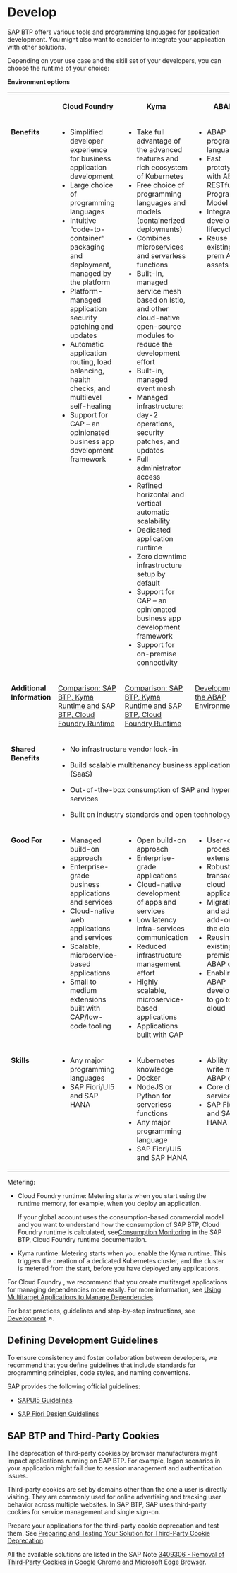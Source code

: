 <!-- loio7e306865dadb4473a4d66d81b7d83004 -->

# Develop

SAP BTP offers various tools and programming languages for application development. You might also want to consider to integrate your application with other solutions.

Depending on your use case and the skill set of your developers, you can choose the runtime of your choice:

**Environment options**


<table>
<tr>
<th valign="top">

 

</th>
<th valign="top">

Cloud Foundry

</th>
<th valign="top">

Kyma

</th>
<th valign="top">

ABAP

</th>
</tr>
<tr>
<td valign="top">

**Benefits**

</td>
<td valign="top">

-   Simplified developer experience for business application development
-   Large choice of programming languages
-   Intuitive “code-to-container” packaging and deployment, managed by the platform
-   Platform-managed application security patching and updates
-   Automatic application routing, load balancing, health checks, and multilevel self-healing
-   Support for CAP – an opinionated business app development framework



</td>
<td valign="top">

-   Take full advantage of the advanced features and rich ecosystem of Kubernetes
-   Free choice of programming languages and models \(containerized deployments\)
-   Combines microservices and serverless functions
-   Built-in, managed service mesh based on Istio, and other cloud-native open-source modules to reduce the development effort
-   Built-in, managed event mesh
-   Managed infrastructure: day-2 operations, security patches, and updates
-   Full administrator access
-   Refined horizontal and vertical automatic scalability
-   Dedicated application runtime
-   Zero downtime infrastructure setup by default
-   Support for CAP – an opinionated business app development framework
-   Support for on-premise connectivity



</td>
<td valign="top">

-   ABAP programming language
-   Fast prototyping with ABAP RESTful Programming Model \(RAP\)
-   Integrated development lifecycle
-   Reuse existing on-prem ABAP assets



</td>
</tr>
<tr>
<td valign="top">

**Additional Information**

</td>
<td valign="top">

[Comparison: SAP BTP, Kyma Runtime and SAP BTP, Cloud Foundry Runtime](https://help.sap.com/docs/btp/comparison-btp-runtimes/runtime-comparison?version=Cloud)

</td>
<td valign="top">

[Comparison: SAP BTP, Kyma Runtime and SAP BTP, Cloud Foundry Runtime](https://help.sap.com/docs/btp/comparison-btp-runtimes/runtime-comparison?version=Cloud)

</td>
<td valign="top">

[Development in the ABAP Environment](https://help.sap.com/docs/btp/sap-business-technology-platform/development-in-abap-environment?version=Cloud)

</td>
</tr>
<tr>
<td valign="top">

**Shared Benefits**

</td>
<td valign="top" colspan="3">

-   No infrastructure vendor lock-in

-   Build scalable multitenancy business applications \(SaaS\)

-   Out-of-the-box consumption of SAP and hyperscaler services

-   Built on industry standards and open technology




</td>
</tr>
<tr>
<td valign="top">

**Good For**

</td>
<td valign="top">

-   Managed build-on approach
-   Enterprise-grade business applications and services
-   Cloud-native web applications and services
-   Scalable, microservice-based applications
-   Small to medium extensions built with CAP/low-code tooling



</td>
<td valign="top">

-   Open build-on approach
-   Enterprise-grade applications
-   Cloud-native development of apps and services
-   Low latency infra-services communication
-   Reduced infrastructure management effort
-   Highly scalable, microservice-based applications
-   Applications built with CAP



</td>
<td valign="top">

-   User-centric process extensions
-   Robust, transactional cloud applications
-   Migrating and adapting add-ons to the cloud
-   Reusing existing on-premise ABAP code
-   Enabling ABAP developers to go to the cloud



</td>
</tr>
<tr>
<td valign="top">

**Skills**

</td>
<td valign="top">

-   Any major programming languages
-   SAP Fiori/UI5 and SAP HANA



</td>
<td valign="top">

-   Kubernetes knowledge
-   Docker
-   NodeJS or Python for serverless functions
-   Any major programming language
-   SAP Fiori/UI5 and SAP HANA



</td>
<td valign="top">

-   Ability to write modern ABAP code
-   Core data services
-   SAP Fiori/UI5 and SAP HANA



</td>
</tr>
</table>



Metering:

-   Cloud Foundry runtime: Metering starts when you start using the runtime memory, for example, when you deploy an application.

    If your global account uses the consumption-based commercial model and you want to understand how the consumption of SAP BTP, Cloud Foundry runtime is calculated, see[Consumption Monitoring](https://help.sap.com/docs/cf-runtime/cloud-foundry-runtime/monitoring-and-troubleshooting?version=Cloud) in the SAP BTP, Cloud Foundry runtime documentation.

-   Kyma runtime: Metering starts when you enable the Kyma runtime. This triggers the creation of a dedicated Kubernetes cluster, and the cluster is metered from the start, before you have deployed any applications.




For Cloud Foundry , we recommend that you create multitarget applications for managing dependencies more easily. For more information, see [Using Multitarget Applications to Manage Dependencies](using-multitarget-applications-to-manage-dependencies-41184aa.md).

For best practices, guidelines and step-by-step instructions, see [Development](https://help.sap.com/viewer/65de2977205c403bbc107264b8eccf4b/Cloud/en-US/c2fec62b49fa43b8bd945c85ecc2e5bd.html "Develop and run business applications on SAP Business Technology Platform (SAP BTP) using our cloud application programming model, APIs, services, tools, and capabilities.") :arrow_upper_right:.



<a name="loio7e306865dadb4473a4d66d81b7d83004__section_fnv_kb3_r2b"/>

## Defining Development Guidelines

To ensure consistency and foster collaboration between developers, we recommend that you define guidelines that include standards for programming principles, code styles, and naming conventions.

SAP provides the following official guidelines:

-   [SAPUI5 Guidelines](https://sapui5.netweaver.ondemand.com/sdk/#/topic)

-   [SAP Fiori Design Guidelines](https://experience.sap.com/fiori-design/)




<a name="loio7e306865dadb4473a4d66d81b7d83004__section_lbt_hjp_dcc"/>

## SAP BTP and Third-Party Cookies

The deprecation of third-party cookies by browser manufacturers might impact applications running on SAP BTP. For example, logon scenarios in your application might fail due to session management and authentication issues.

Third-party cookies are set by domains other than the one a user is directly visiting. They are commonly used for online advertising and tracking user behavior across multiple websites. In SAP BTP, SAP uses third-party cookies for service management and single sign-on.

Prepare your applications for the third-party cookie deprecation and test them. See [Preparing and Testing Your Solution for Third-Party Cookie Deprecation](https://help.sap.com/docs/BTP/65de2977205c403bbc107264b8eccf4b/70d545de1931484c9efbc2cda6519fa7.html).

All the available solutions are listed in the SAP Note [3409306 - Removal of Third-Party Cookies in Google Chrome and Microsoft Edge Browser](https://me.sap.com/notes/3409306).

